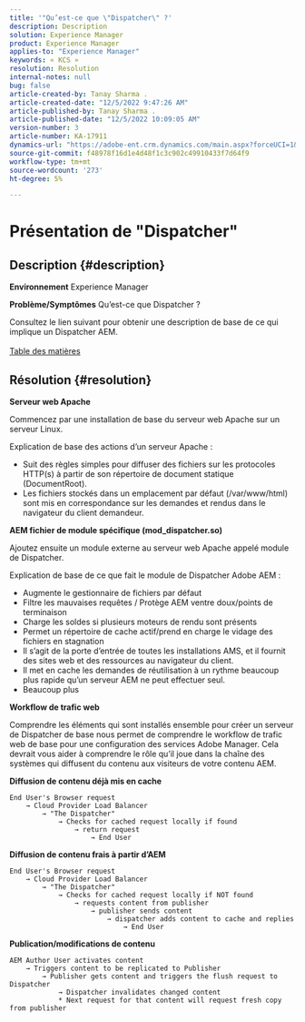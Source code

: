 ```yaml
---
title: '"Qu’est-ce que \"Dispatcher\" ?'
description: Description
solution: Experience Manager
product: Experience Manager
applies-to: "Experience Manager"
keywords: « KCS »
resolution: Resolution
internal-notes: null
bug: false
article-created-by: Tanay Sharma .
article-created-date: "12/5/2022 9:47:26 AM"
article-published-by: Tanay Sharma .
article-published-date: "12/5/2022 10:09:05 AM"
version-number: 3
article-number: KA-17911
dynamics-url: "https://adobe-ent.crm.dynamics.com/main.aspx?forceUCI=1&pagetype=entityrecord&etn=knowledgearticle&id=a57eedce-8174-ed11-81aa-6045bd006239"
source-git-commit: f48978f16d1e4d48f1c3c902c49910433f7d64f9
workflow-type: tm+mt
source-wordcount: '273'
ht-degree: 5%

---
```


# Présentation de &quot;Dispatcher&quot;

## Description {#description}

<b>Environnement</b>
Experience Manager


<b>Problème/Symptômes</b>
Qu’est-ce que Dispatcher ?

Consultez le lien suivant pour obtenir une description de base de ce qui implique un Dispatcher AEM.
<br> <br>[Table des matières](https://experienceleague.adobe.com/docs/experience-cloud-kcs/kbarticles/KA-17490.html?lang=fr)

## Résolution {#resolution}


<b>Serveur web Apache</b>

Commencez par une installation de base du serveur web Apache sur un serveur Linux.

Explication de base des actions d’un serveur Apache :

- Suit des règles simples pour diffuser des fichiers sur les protocoles HTTP(s) à partir de son répertoire de document statique (DocumentRoot).
- Les fichiers stockés dans un emplacement par défaut (/var/www/html) sont mis en correspondance sur les demandes et rendus dans le navigateur du client demandeur.




<b>AEM fichier de module spécifique (mod_dispatcher.so)</b>

Ajoutez ensuite un module externe au serveur web Apache appelé module de Dispatcher.

Explication de base de ce que fait le module de Dispatcher Adobe AEM :

- Augmente le gestionnaire de fichiers par défaut
- Filtre les mauvaises requêtes / Protège AEM ventre doux/points de terminaison
- Charge les soldes si plusieurs moteurs de rendu sont présents
- Permet un répertoire de cache actif/prend en charge le vidage des fichiers en stagnation
- Il s’agit de la porte d’entrée de toutes les installations AMS, et il fournit des sites web et des ressources au navigateur du client.
- Il met en cache les demandes de réutilisation à un rythme beaucoup plus rapide qu’un serveur AEM ne peut effectuer seul.
- Beaucoup plus




<b>Workflow de trafic web</b>

Comprendre les éléments qui sont installés ensemble pour créer un serveur de Dispatcher de base nous permet de comprendre le workflow de trafic web de base pour une configuration des services Adobe Manager.
Cela devrait vous aider à comprendre le rôle qu’il joue dans la chaîne des systèmes qui diffusent du contenu aux visiteurs de votre contenu AEM.

<b>Diffusion de contenu déjà mis en cache</b>


```
End User's Browser request 
    → Cloud Provider Load Balancer 
        → "The Dispatcher" 
            → Checks for cached request locally if found 
                → return request 
                    → End User
```


<b>Diffusion de contenu frais à partir d’AEM</b>


```
End User's Browser request 
    → Cloud Provider Load Balancer 
        → "The Dispatcher" 
            → Checks for cached request locally if NOT found 
                → requests content from publisher 
                    → publisher sends content 
                        → dispatcher adds content to cache and replies 
                            → End User
```


<b>Publication/modifications de contenu</b>


```
AEM Author User activates content 
    → Triggers content to be replicated to Publisher 
        → Publisher gets content and triggers the flush request to Dispatcher 
            → Dispatcher invalidates changed content 
            * Next request for that content will request fresh copy from publisher
```

